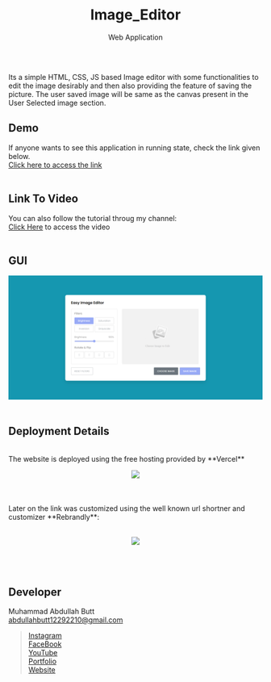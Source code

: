 <h1 align = "center"> Image_Editor </h1>
<p align = "center"> Web Application </p>
<br><br>

Its a simple HTML, CSS, JS based Image editor with some functionalities to edit the image desirably and then also providing the feature of saving the picture. 
The user saved image will be same as the canvas present in the User Selected image section.

## Demo
If anyone wants to see this application in running state, check the link given below. <br>
[Click here to access the link](https://image-editor-orpin.vercel.app/)
<br><br>

## Link To Video

You can also follow the tutorial throug my channel:<br>
[Click Here](https://youtu.be/Txo-DcdMzoM) to access the video
<br><br>

## GUI
![Demo](demo.png)
<br><br>

## Deployment Details
<br>
The website is deployed using the free hosting provided by **Vercel**
<p align = "center">
  <img src = "https://branditechture.agency/brand-logos/wp-content/uploads/wpdm-cache/Vercel-900x0.png" width = "300">
</p>
<br><br>
Later on the link was customized using the well known url shortner and customizer **Rebrandly**:<br><br>
<p align = "center">
  <img src = "https://www.rebrandly.com/images/URL-Shortener.fileextension.svg" width = "300">
</p>

<br><br>

## Developer
Muhammad Abdullah Butt <br>
abdullahbutt12292210@gmail.com <br>
> [Instagram](https://www.instagram.com/abdullah.butt.22/)<br>
> [FaceBook](https://www.facebook.com/profile.php?id=100076291614529)<br>
> [YouTube](https://www.youtube.com/channel/UCnuOFQyMywg-KuoN-lmav1Q)<br>
> [Portfolio](https://rebrand.ly/muhammadabdullahPortfolio)<br>
> [Website](#)
